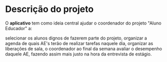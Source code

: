 Descrição do projeto
====================

>
O **aplicativo** tem como ideia central ajudar o coordenador do projeto "Aluno Educador" a:

selecionar os alunos dignos de fazerem parte do projeto, 
organizar a agenda de quais AE's terão de realizar tarefas naquele dia,
organizar as liberações de sala,
o coordenador ao final da semana avaliar o desempenho daquele AE, fazendo assim mais justo na hora da entrevista de estágio.
>